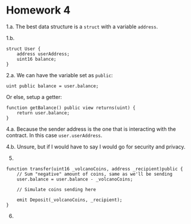 # Homework 4

1.a. The best data structure is a `struct` with a variable `address`.

1.b.
```
struct User { 
    address userAddress;
    uint16 balance;
}
```

2.a. We can have the variable set as `public`:
```
uint public balance = user.balance;
```

Or else, setup a getter:
```
function getBalance() public view returns(uint) {
    return user.balance;
}
```

4.a. Because the sender address is the one that is interacting with the contract. In this case `user.userAddress`.

4.b. Unsure, but if I would have to say I would go for security and privacy.

5.
```
function transfer(uint16 _volcanoCoins, address _recipient)public {
    // Sum "negative" amount of coins, same as we'll be sending
    user.balance = user.balance - _volcanoCoins;

    // Simulate coins sending here

    emit Deposit(_volcanoCoins, _recipient);
}
```

6.
